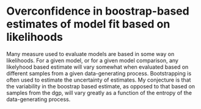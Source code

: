 # Overconfidence in boostrap-based estimates of model fit based on likelihoods

Many measure used to evaluate models are based in some way on likelihoods. For a given model, or for a given model comparison, any likelyhood based estimate will vary somewhat when evaluated based on different samples from a given data-generating process. Bootstrapping is often used to estimate the uncertainty of estimates. My conjecture is that the variability in the boostrap based estimate, as opposed to that based on samples from the dgp, will vary greatly as a function of the entropy of the data-generating process.